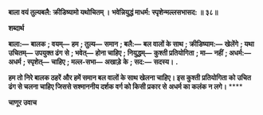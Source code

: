 **बाला वयं तुल्यबलै: क्रीडिष्यामो यथोचितम् ।** **भवेन्नियुद्धं माधर्म: स्पृशेन्मल्लसभासद: ॥ ३८॥** 

**शब्दार्थ** 

**बाला:—** **बालक** **; वयम्—** **हम** **; तुल्य—** **समान** **; बलै:—** **बल वालों के साथ** **; क्रीडिष्याम:—** **खेलेंगे** **; यथा उचितम्—** **उपयुक्त ढंग** **से** **; भवेत्—** **होना चाहिए** **; नियुद्धम्—** **कुश्ती प्रतियोगिता** **; मा—** **नहीं** **; अधर्म:—** **अधर्म** **; स्पृशेत्—** **चाहिए** **; मल्ल-सभा—** **अखाड़े** **के** **; सद:—** **सदस्य।** **.** 

**हम तो निरे बालक ठहरें और हमें समान बल वालों के साथ खेलना चाहिए। इस कुश्ती** **प्रतियोगिता को उचित ढंग से चलना चाहिए जिससे सश्माननीय दर्शक  वर्ग को किसी प्रकार से** **अधर्म का कलंक न लगे।** **** 

**चाणूर उवाच** 